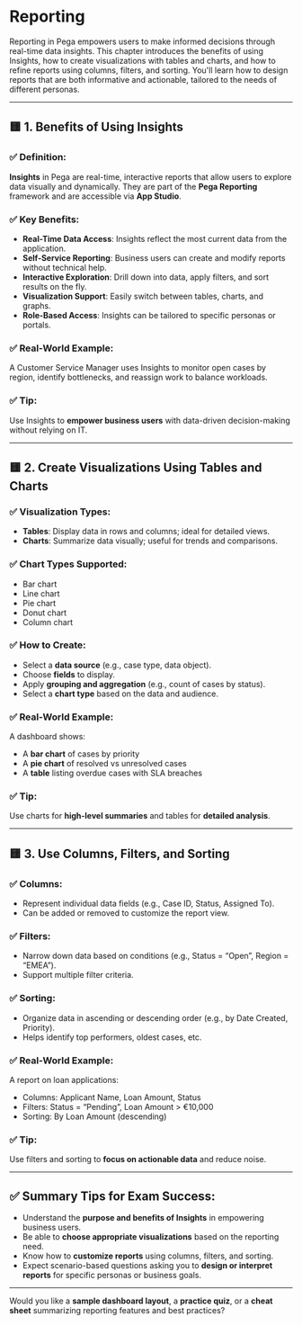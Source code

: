 # **Reporting**
Reporting in Pega empowers users to make informed decisions through real-time data insights. This chapter introduces the benefits of using Insights, how to create visualizations with tables and charts, and how to refine reports using columns, filters, and sorting. You'll learn how to design reports that are both informative and actionable, tailored to the needs of different personas.

---

## 🟨 **1. Benefits of Using Insights**

### ✅ Definition:
**Insights** in Pega are real-time, interactive reports that allow users to explore data visually and dynamically. They are part of the **Pega Reporting** framework and are accessible via **App Studio**.

### ✅ Key Benefits:
- **Real-Time Data Access**: Insights reflect the most current data from the application.
- **Self-Service Reporting**: Business users can create and modify reports without technical help.
- **Interactive Exploration**: Drill down into data, apply filters, and sort results on the fly.
- **Visualization Support**: Easily switch between tables, charts, and graphs.
- **Role-Based Access**: Insights can be tailored to specific personas or portals.

### ✅ Real-World Example:
A Customer Service Manager uses Insights to monitor open cases by region, identify bottlenecks, and reassign work to balance workloads.

### ✅ Tip:
Use Insights to **empower business users** with data-driven decision-making without relying on IT.

---

## 🟨 **2. Create Visualizations Using Tables and Charts**

### ✅ Visualization Types:
- **Tables**: Display data in rows and columns; ideal for detailed views.
- **Charts**: Summarize data visually; useful for trends and comparisons.

### ✅ Chart Types Supported:
- Bar chart
- Line chart
- Pie chart
- Donut chart
- Column chart

### ✅ How to Create:
- Select a **data source** (e.g., case type, data object).
- Choose **fields** to display.
- Apply **grouping and aggregation** (e.g., count of cases by status).
- Select a **chart type** based on the data and audience.

### ✅ Real-World Example:
A dashboard shows:
- A **bar chart** of cases by priority
- A **pie chart** of resolved vs unresolved cases
- A **table** listing overdue cases with SLA breaches

### ✅ Tip:
Use charts for **high-level summaries** and tables for **detailed analysis**.

---

## 🟨 **3. Use Columns, Filters, and Sorting**

### ✅ Columns:
- Represent individual data fields (e.g., Case ID, Status, Assigned To).
- Can be added or removed to customize the report view.

### ✅ Filters:
- Narrow down data based on conditions (e.g., Status = “Open”, Region = “EMEA”).
- Support multiple filter criteria.

### ✅ Sorting:
- Organize data in ascending or descending order (e.g., by Date Created, Priority).
- Helps identify top performers, oldest cases, etc.

### ✅ Real-World Example:
A report on loan applications:
- Columns: Applicant Name, Loan Amount, Status
- Filters: Status = “Pending”, Loan Amount > €10,000
- Sorting: By Loan Amount (descending)

### ✅ Tip:
Use filters and sorting to **focus on actionable data** and reduce noise.

---

## ✅ Summary Tips for Exam Success:

- Understand the **purpose and benefits of Insights** in empowering business users.
- Be able to **choose appropriate visualizations** based on the reporting need.
- Know how to **customize reports** using columns, filters, and sorting.
- Expect scenario-based questions asking you to **design or interpret reports** for specific personas or business goals.

---

Would you like a **sample dashboard layout**, a **practice quiz**, or a **cheat sheet** summarizing reporting features and best practices?